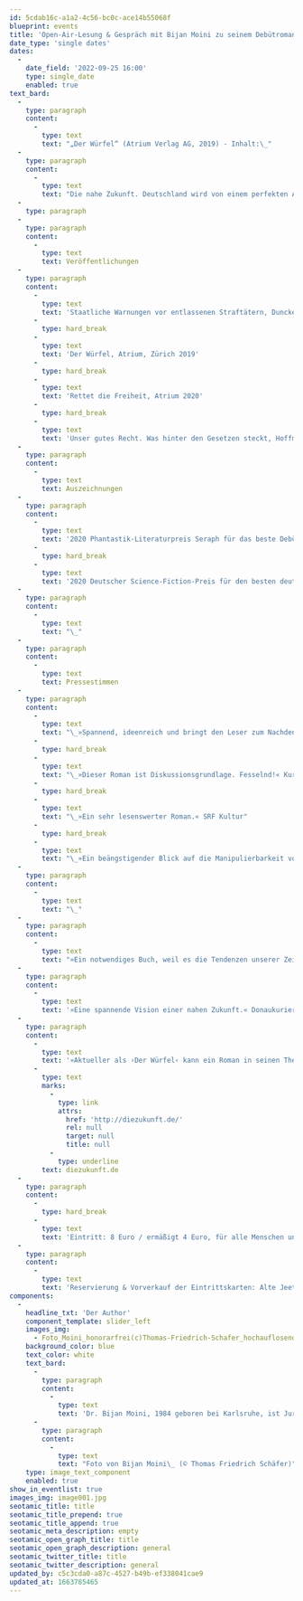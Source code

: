 ```yaml
---
id: 5cdab16c-a1a2-4c56-bc0c-ace14b55068f
blueprint: events
title: 'Open-Air-Lesung & Gespräch mit Bijan Moini zu seinem Debütroman „Der Würfel“'
date_type: 'single dates'
dates:
  -
    date_field: '2022-09-25 16:00'
    type: single_date
    enabled: true
text_bard:
  -
    type: paragraph
    content:
      -
        type: text
        text: "„Der Würfel“ (Atrium Verlag AG, 2019) - Inhalt:\_"
  -
    type: paragraph
    content:
      -
        type: text
        text: "Die nahe Zukunft. Deutschland wird von einem perfekten Algorithmus gesteuert: Der »Würfel« ermöglicht den Menschen ein sorgenfreies Leben, zahlt allen ein Grundeinkommen, erstickt Kriminalität im Keim. Um das zu leisten, sammelt er selbst intimste Daten der Bevölkerung. Berechenbarkeit ist zum höchsten Gut geworden. Einer der wenigen Rebellen gegen dieses System ist der 28-jährige Taso. Mit großem Aufwand entzieht er sich der Totalerfassung, täuscht den Würfel über seine Vorlieben und Gedanken, indem er seine Entscheidungen mithilfe von Spielwürfeln und einer Münze trifft. Er ist ein »Gaukler«, einsam, aber zufrieden. Doch dann bekommt er Besuch von einer jungen Frau: Dalia ist aus einer rückständigen Sekte geflohen und wünscht sich nichts sehnlicher als ein Leben in der schönen Welt des Würfels. Taso verliebt sich in sie, gerade als der Widerstand ihn rekrutieren will. Plötzlich steht er vor einer unmöglichen Entscheidung: Verrät er seine Ideale – oder eine ideale Welt?\_"
  -
    type: paragraph
  -
    type: paragraph
    content:
      -
        type: text
        text: Veröffentlichungen
  -
    type: paragraph
    content:
      -
        type: text
        text: 'Staatliche Warnungen vor entlassenen Straftätern, Duncker & Humblot, Berlin 2013'
      -
        type: hard_break
      -
        type: text
        text: 'Der Würfel, Atrium, Zürich 2019'
      -
        type: hard_break
      -
        type: text
        text: 'Rettet die Freiheit, Atrium 2020'
      -
        type: hard_break
      -
        type: text
        text: 'Unser gutes Recht. Was hinter den Gesetzen steckt, Hoffmann und Campe 2021'
  -
    type: paragraph
    content:
      -
        type: text
        text: Auszeichnungen
  -
    type: paragraph
    content:
      -
        type: text
        text: '2020 Phantastik-Literaturpreis Seraph für das beste Debüt'
      -
        type: hard_break
      -
        type: text
        text: '2020 Deutscher Science-Fiction-Preis für den besten deutschsprachigen Roman'
  -
    type: paragraph
    content:
      -
        type: text
        text: "\_"
  -
    type: paragraph
    content:
      -
        type: text
        text: Pressestimmen
  -
    type: paragraph
    content:
      -
        type: text
        text: "\_»Spannend, ideenreich und bringt den Leser zum Nachdenken.« WDR 5 Bücher"
      -
        type: hard_break
      -
        type: text
        text: "\_»Dieser Roman ist Diskussionsgrundlage. Fesselnd!« Kurier"
      -
        type: hard_break
      -
        type: text
        text: "\_»Ein sehr lesenswerter Roman.« SRF Kultur"
      -
        type: hard_break
      -
        type: text
        text: "\_»Ein beängstigender Blick auf die Manipulierbarkeit von uns allen.« Kronen Zeitung"
  -
    type: paragraph
    content:
      -
        type: text
        text: "\_"
  -
    type: paragraph
    content:
      -
        type: text
        text: "»Ein notwendiges Buch, weil es die Tendenzen unserer Zeit bewusst macht und über die Folgen nachdenken lässt. Ein prophetischer Roman in der Tradition von Huxleys ›Schöne neue Welt‹ und Orwells ›1984‹.« Der Teckbote\_"
  -
    type: paragraph
    content:
      -
        type: text
        text: '»Eine spannende Vision einer nahen Zukunft.« Donaukurier'
  -
    type: paragraph
    content:
      -
        type: text
        text: '»Aktueller als ›Der Würfel‹ kann ein Roman in seinen Themen und Gedanken – und hoffentlich in seinen Impulsen, die er dem Leser gibt – kaum sein.« '
      -
        type: text
        marks:
          -
            type: link
            attrs:
              href: 'http://diezukunft.de/'
              rel: null
              target: null
              title: null
          -
            type: underline
        text: diezukunft.de
  -
    type: paragraph
    content:
      -
        type: hard_break
      -
        type: text
        text: 'Eintritt: 8 Euro / ermäßigt 4 Euro, für alle Menschen unter 18 Jahren ist der Eintritt frei.'
  -
    type: paragraph
    content:
      -
        type: text
        text: 'Reservierung & Vorverkauf der Eintrittskarten: Alte Jeetzel-Buchhandlung, Lange Straße 47, 29439 Lüchow, Telefon: 05841-5756'
components:
  -
    headline_txt: 'Der Author'
    component_template: slider_left
    images_img:
      - Foto_Moini_honorarfrei(c)Thomas-Friedrich-Schafer_hochauflosend.jpg
    background_color: blue
    text_color: white
    text_bard:
      -
        type: paragraph
        content:
          -
            type: text
            text: 'Dr. Bijan Moini, 1984 geboren bei Karlsruhe, ist Jurist, Politologe, Autor und Bürgerrechtler mit deutschiranischen Wurzeln. Als Rechtsanwalt koordiniert er seit 2018 die Verfassungsklagen der Gesellschaft für Freiheitsrechte. Er studierte Jura und Politikwissenschaften in München und Paris und promovierte bei Hans-Jürgen Papier. Nach dem Referendariat in Berlin und Hongkong arbeitete er drei Jahre als Rechtsanwalt in einer Berliner Wirtschaftskanzlei. Im Anschluss widmete er sich gesellschaftspolitischen Themen und schrieb den mehrfach preisgekrönten Roman Der Würfel. Er tritt im Fernsehen, Hörfunk sowie in Print- und Onlinemedien als Experte für Freiheitsrechte in Erscheinung. Moini lebt mit seiner Familie in Berlin. Gewinner des Deutschen Science-Fiction-Preises 2020 in der Kategorie »Bester deutschsprachiger Roman«. Ausgezeichnet mit dem Seraph 2020 als bestes Debüt.'
      -
        type: paragraph
        content:
          -
            type: text
            text: "Foto von Bijan Moini\_ (© Thomas Friedrich Schäfer)"
    type: image_text_component
    enabled: true
show_in_eventlist: true
images_img: image001.jpg
seotamic_title: title
seotamic_title_prepend: true
seotamic_title_append: true
seotamic_meta_description: empty
seotamic_open_graph_title: title
seotamic_open_graph_description: general
seotamic_twitter_title: title
seotamic_twitter_description: general
updated_by: c5c3cda0-a87c-4527-b49b-ef338041cae9
updated_at: 1663785465
---
```

